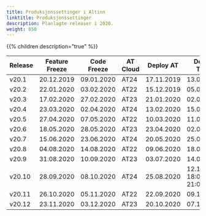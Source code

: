 ```yaml
---
title: Produksjonssettinger i Altinn
linktitle: Produksjonssettinger
description: Planlagte releaser i 2020.
weight: 850
---
```

{{% children description="true" %}}

<table>
<thead>
<tr>
<th>Release</th>
<th>Feature Freeze</th>
<th>Code Freeze</th>
<th>AT Cloud</th>  
<th>Deploy AT</th>  
<th>Deploy TT02</th>
<th>Deploy PROD</th>
</tr>
</thead>
<tbody>
<tr> <td>v20.1</td>  <td>20.12.2019</td> <td>09.01.2020</td> <td>AT24</td> <td>17.11.2019</td> <td>13.01.2020</td> <td>20.01.2020</td> </tr>  
<tr> <td>v20.2</td>  <td>22.01.2020</td> <td>03.02.2020</td> <td>AT22</td> <td>15.12.2019</td> <td>05.02.2020</td> <td>12.02.2020</td> </tr>
<tr> <td>v20.3</td>  <td>17.02.2020</td> <td>27.02.2020</td> <td>AT23</td> <td>21.01.2020</td> <td>02.03.2020</td> <td>09.03.2020</td> </tr>
<tr> <td>v20.4</td>  <td>23.03.2020</td> <td>02.04.2020</td> <td>AT24</td> <td>13.02.2020</td> <td>15.04.2020</td> <td>22.04.2020</td> </tr>
<tr> <td>v20.5</td>  <td>27.04.2020</td> <td>07.05.2020</td> <td>AT22</td> <td>10.03.2020</td> <td>11.05.2020</td> <td>19.05.2020</td> </tr>
<tr> <td>v20.6</td>  <td>18.05.2020</td> <td>28.05.2020</td> <td>AT23</td> <td>23.04.2020</td> <td>02.06.2020</td> <td>08.06.2020</td> </tr> 
<tr> <td>v20.7</td>  <td>15.06.2020</td> <td>23.06.2020</td> <td>AT24</td> <td>20.05.2020</td> <td>25.06.2020</td> <td>02.07.2020</td> </tr>
<tr> <td>v20.8</td>  <td>04.08.2020</td> <td>14.08.2020</td> <td>AT22</td> <td>09.06.2020</td> <td>18.08.2020</td> <td>24.08.2020</td> </tr>
<tr> <td>v20.9</td>  <td>31.08.2020</td> <td>10.09.2020</td> <td>AT23</td> <td>03.07.2020</td> <td>14.09.2020</td> <td>21.09.2020</td> </tr>
<tr> <td>v20.10</td> <td>28.09.2020</td> <td>08.10.2020</td> <td>AT24</td> <td>25.08.2020</td> <td>12.10.2020 18:00-21:00</td> <td>20.10.2020 00:30-03:30</td> </tr>
<tr> <td>v20.11</td> <td>26.10.2020</td> <td>05.11.2020</td> <td>AT22</td> <td>22.09.2020</td> <td>09.11.2020</td> <td>16.11.2020</td> </tr>
<tr> <td>v20.12</td> <td>23.11.2020</td> <td>03.12.2020</td> <td>AT23</td> <td>20.10.2020</td> <td>07.12.2020</td> <td>14.12.2020</td> </tr>
</tbody>
</table>  


